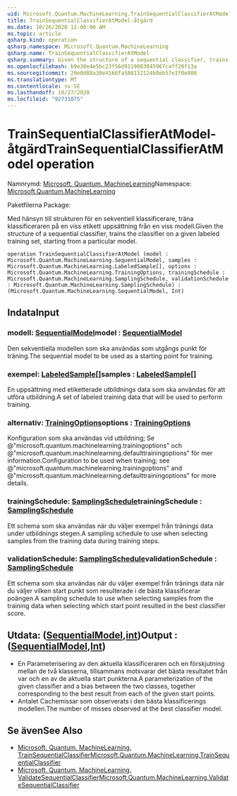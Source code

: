 ```yaml
---
uid: Microsoft.Quantum.MachineLearning.TrainSequentialClassifierAtModel
title: TrainSequentialClassifierAtModel-åtgärd
ms.date: 10/26/2020 12:00:00 AM
ms.topic: article
qsharp.kind: operation
qsharp.namespace: Microsoft.Quantum.MachineLearning
qsharp.name: TrainSequentialClassifierAtModel
qsharp.summary: Given the structure of a sequential classifier, trains the classifier on a given labeled training set, starting from a particular model.
ms.openlocfilehash: b9e30e4e5bc23f56d9119083045967caff28f13a
ms.sourcegitcommit: 29e0d88a30e4166fa580132124b0eb57e1f0e986
ms.translationtype: MT
ms.contentlocale: sv-SE
ms.lasthandoff: 10/27/2020
ms.locfileid: "92731075"
---
```

# <a name="trainsequentialclassifieratmodel-operation"></a><span data-ttu-id="28fdf-102">TrainSequentialClassifierAtModel-åtgärd</span><span class="sxs-lookup"><span data-stu-id="28fdf-102">TrainSequentialClassifierAtModel operation</span></span>

<span data-ttu-id="28fdf-103">Namnrymd: [Microsoft. Quantum. MachineLearning](xref:Microsoft.Quantum.MachineLearning)</span><span class="sxs-lookup"><span data-stu-id="28fdf-103">Namespace: [Microsoft.Quantum.MachineLearning](xref:Microsoft.Quantum.MachineLearning)</span></span>

<span data-ttu-id="28fdf-104">Paketfilerna [](https://nuget.org/packages/)</span><span class="sxs-lookup"><span data-stu-id="28fdf-104">Package: [](https://nuget.org/packages/)</span></span>


<span data-ttu-id="28fdf-105">Med hänsyn till strukturen för en sekventiell klassificerare, träna klassificeraren på en viss etikett uppsättning från en viss modell.</span><span class="sxs-lookup"><span data-stu-id="28fdf-105">Given the structure of a sequential classifier, trains the classifier on a given labeled training set, starting from a particular model.</span></span>

```qsharp
operation TrainSequentialClassifierAtModel (model : Microsoft.Quantum.MachineLearning.SequentialModel, samples : Microsoft.Quantum.MachineLearning.LabeledSample[], options : Microsoft.Quantum.MachineLearning.TrainingOptions, trainingSchedule : Microsoft.Quantum.MachineLearning.SamplingSchedule, validationSchedule : Microsoft.Quantum.MachineLearning.SamplingSchedule) : (Microsoft.Quantum.MachineLearning.SequentialModel, Int)
```


## <a name="input"></a><span data-ttu-id="28fdf-106">Indata</span><span class="sxs-lookup"><span data-stu-id="28fdf-106">Input</span></span>

### <a name="model--sequentialmodel"></a><span data-ttu-id="28fdf-107">modell: [SequentialModel](xref:Microsoft.Quantum.MachineLearning.SequentialModel)</span><span class="sxs-lookup"><span data-stu-id="28fdf-107">model : [SequentialModel](xref:Microsoft.Quantum.MachineLearning.SequentialModel)</span></span>

<span data-ttu-id="28fdf-108">Den sekventiella modellen som ska användas som utgångs punkt för träning.</span><span class="sxs-lookup"><span data-stu-id="28fdf-108">The sequential model to be used as a starting point for training.</span></span>


### <a name="samples--labeledsample"></a><span data-ttu-id="28fdf-109">exempel: [LabeledSample](xref:Microsoft.Quantum.MachineLearning.LabeledSample)[]</span><span class="sxs-lookup"><span data-stu-id="28fdf-109">samples : [LabeledSample](xref:Microsoft.Quantum.MachineLearning.LabeledSample)[]</span></span>

<span data-ttu-id="28fdf-110">En uppsättning med etiketterade utbildnings data som ska användas för att utföra utbildning.</span><span class="sxs-lookup"><span data-stu-id="28fdf-110">A set of labeled training data that will be used to perform training.</span></span>


### <a name="options--trainingoptions"></a><span data-ttu-id="28fdf-111">alternativ: [TrainingOptions](xref:Microsoft.Quantum.MachineLearning.TrainingOptions)</span><span class="sxs-lookup"><span data-stu-id="28fdf-111">options : [TrainingOptions](xref:Microsoft.Quantum.MachineLearning.TrainingOptions)</span></span>

<span data-ttu-id="28fdf-112">Konfiguration som ska användas vid utbildning; Se @"microsoft.quantum.machinelearning.trainingoptions" och @"microsoft.quantum.machinelearning.defaulttrainingoptions" för mer information.</span><span class="sxs-lookup"><span data-stu-id="28fdf-112">Configuration to be used when training; see @"microsoft.quantum.machinelearning.trainingoptions" and @"microsoft.quantum.machinelearning.defaulttrainingoptions" for more details.</span></span>


### <a name="trainingschedule--samplingschedule"></a><span data-ttu-id="28fdf-113">trainingSchedule: [SamplingSchedule](xref:Microsoft.Quantum.MachineLearning.SamplingSchedule)</span><span class="sxs-lookup"><span data-stu-id="28fdf-113">trainingSchedule : [SamplingSchedule](xref:Microsoft.Quantum.MachineLearning.SamplingSchedule)</span></span>

<span data-ttu-id="28fdf-114">Ett schema som ska användas när du väljer exempel från tränings data under utbildnings stegen.</span><span class="sxs-lookup"><span data-stu-id="28fdf-114">A sampling schedule to use when selecting samples from the training data during training steps.</span></span>


### <a name="validationschedule--samplingschedule"></a><span data-ttu-id="28fdf-115">validationSchedule: [SamplingSchedule](xref:Microsoft.Quantum.MachineLearning.SamplingSchedule)</span><span class="sxs-lookup"><span data-stu-id="28fdf-115">validationSchedule : [SamplingSchedule](xref:Microsoft.Quantum.MachineLearning.SamplingSchedule)</span></span>

<span data-ttu-id="28fdf-116">Ett schema som ska användas när du väljer exempel från tränings data när du väljer vilken start punkt som resulterade i de bästa klassificerar poängen.</span><span class="sxs-lookup"><span data-stu-id="28fdf-116">A sampling schedule to use when selecting samples from the training data when selecting which start point resulted in the best classifier score.</span></span>



## <a name="output--sequentialmodelint"></a><span data-ttu-id="28fdf-117">Utdata: ([SequentialModel](xref:Microsoft.Quantum.MachineLearning.SequentialModel),[int](xref:microsoft.quantum.lang-ref.int))</span><span class="sxs-lookup"><span data-stu-id="28fdf-117">Output : ([SequentialModel](xref:Microsoft.Quantum.MachineLearning.SequentialModel),[Int](xref:microsoft.quantum.lang-ref.int))</span></span>

- <span data-ttu-id="28fdf-118">En Parameterisering av den aktuella klassificeraren och en förskjutning mellan de två klasserna, tillsammans motsvarar det bästa resultatet från var och en av de aktuella start punkterna.</span><span class="sxs-lookup"><span data-stu-id="28fdf-118">A parameterization of the given classifier and a bias between the two classes, together corresponding to the best result from each of the given start points.</span></span>
- <span data-ttu-id="28fdf-119">Antalet Cachemissar som observerats i den bästa klassificerings modellen.</span><span class="sxs-lookup"><span data-stu-id="28fdf-119">The number of misses observed at the best classifier model.</span></span>

## <a name="see-also"></a><span data-ttu-id="28fdf-120">Se även</span><span class="sxs-lookup"><span data-stu-id="28fdf-120">See Also</span></span>

- [<span data-ttu-id="28fdf-121">Microsoft. Quantum. MachineLearning. TrainSequentialClassifier</span><span class="sxs-lookup"><span data-stu-id="28fdf-121">Microsoft.Quantum.MachineLearning.TrainSequentialClassifier</span></span>](xref:Microsoft.Quantum.MachineLearning.TrainSequentialClassifier)
- [<span data-ttu-id="28fdf-122">Microsoft. Quantum. MachineLearning. ValidateSequentialClassifier</span><span class="sxs-lookup"><span data-stu-id="28fdf-122">Microsoft.Quantum.MachineLearning.ValidateSequentialClassifier</span></span>](xref:Microsoft.Quantum.MachineLearning.ValidateSequentialClassifier)
